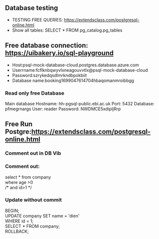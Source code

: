 ## Database testing
- TESTING FREE QUERIES: https://extendsclass.com/postgresql-online.html
- Show all tables: SELECT * FROM pg_catalog.pg_tables

## Free database connection: https://uibakery.io/sql-playground
- Host:psql-mock-database-cloud.postgres.database.azure.com
- Userrname:fcflknbqwyvlxneagouvvtlx@psql-mock-database-cloud
- Password:szrykedqsdlmrkndbpokbiit
- Database name:booking1699047614704hbaqomanmroibbgg

 ### Read only free Database
Main database
Hostname: hh-pgsql-public.ebi.ac.uk
Port: 5432
Database: pfmegrnargs
User: reader
Password: NWDMCE5xdipIjRrp
## Free Run Postgre:https://extendsclass.com/postgresql-online.html
### Comment out in DB Vib
### Comment out: <br />
select * from company <br/>
        where age >0 <br/>
               /* and id>1 */ <br/>

### Update without commit
BEGIN; <br/>
UPDATE company SET name = 'dien'<br/>
    WHERE id = 1;<br/>
SELECT * FROM company;<br/>
ROLLBACK;<br/>
               

